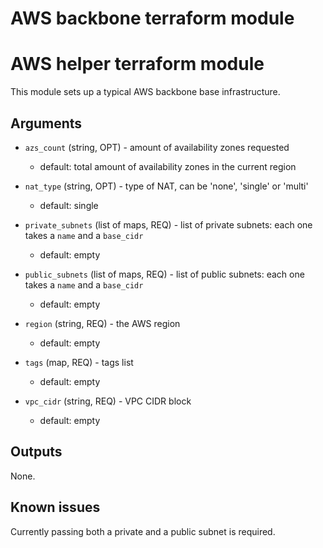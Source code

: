 # AWS backbone terraform module

# AWS helper terraform module

This module sets up a typical AWS backbone base infrastructure.

## Arguments

- `azs_count` (string, OPT) - amount of availability zones requested
  - default: total amount of availability zones in the current region

- `nat_type` (string, OPT) - type of NAT, can be 'none', 'single' or 'multi'
  - default: single

- `private_subnets` (list of maps, REQ) - list of private subnets: each one
  takes a `name` and a `base_cidr`
  - default: empty

- `public_subnets` (list of maps, REQ) - list of public subnets: each one takes
   a `name` and a `base_cidr`
  - default: empty

- `region` (string, REQ) - the AWS region
  - default: empty

- `tags` (map, REQ) - tags list
  - default: empty

- `vpc_cidr` (string, REQ) - VPC CIDR block
  - default: empty

## Outputs

None.

## Known issues

Currently passing both a private and a public subnet is required.

